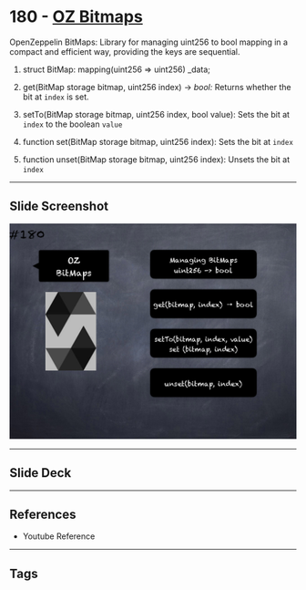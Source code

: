 # 180 - [OZ Bitmaps](OZ%20Bitmaps.md)
OpenZeppelin BitMaps: Library for managing uint256 to bool mapping in a compact and efficient way, providing the keys are sequential.

1.  struct BitMap: mapping(uint256 => uint256) _data;
    
2.  get(BitMap storage bitmap, uint256 index) → _bool:_ Returns whether the bit at `index` is set.
    
3.  setTo(BitMap storage bitmap, uint256 index, bool value): Sets the bit at `index` to the boolean `value`
    
4.  function set(BitMap storage bitmap, uint256 index): Sets the bit at `index`
    
5.  function unset(BitMap storage bitmap, uint256 index): Unsets the bit at `index`

___
## Slide Screenshot
![180.png](../images/solidity201/180.png)
___
## Slide Deck

___
## References
- Youtube Reference
___
## Tags